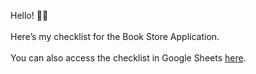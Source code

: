 Hello! 👋✨
<br><br>
Here’s my checklist for the Book Store Application.
<br><br>
You can also access the checklist in Google Sheets <a href="https://docs.google.com/spreadsheets/d/1t8GirydyPb5oMt0cGoVJEo-0Cd1CtV_KLafeAoDm1jY/edit?usp=sharing">here</a>.
